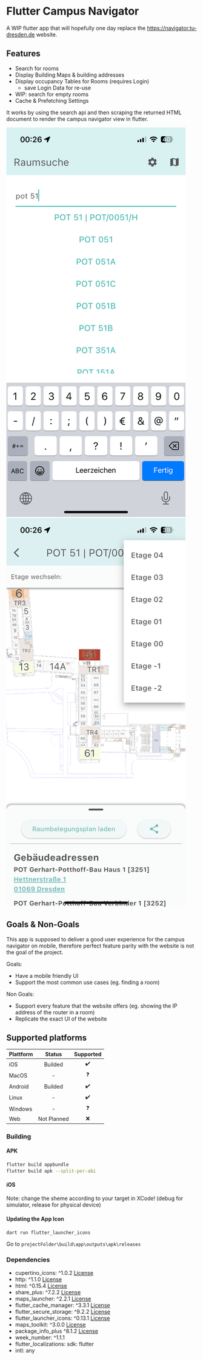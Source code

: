 # Flutter Campus Navigator

A WIP flutter app that will hopefully one day replace the https://navigator.tu-dresden.de website.

## Features

* Search for rooms
* Display Building Maps & building addresses
* Display occupancy Tables for Rooms (requires Login)
  * save Login Data for re-use
* WIP: search for empty rooms
* Cache & Prefetching Settings

It works by using the search api and then scraping the returned HTML document to render the campus navigator view in flutter.

![SearchView](./assets/light_search.png)
![BuildingView](./assets/light_building_view.png)

## Goals & Non-Goals

This app is supposed to deliver a good user experience for the campus navigator on mobile, therefore perfect feature parity with the website is not the goal of the project.

Goals:
- Have a mobile friendly UI
- Support the most common use cases (eg. finding a room)

Non Goals:
- Support every feature that the website offers (eg. showing the IP address of the router in a room)
- Replicate the exact UI of the website

## Supported platforms

| Plattform         | Status | Supported | 
|--------------|:-----:| :----: |
| iOS | Builded | :heavy_check_mark: |
| MacOS      |  - |  :question:|
| Android |  Builded  | :heavy_check_mark: |
| Linux |  -  | :heavy_check_mark: | 
| Windows      |  - |:question:|
| Web |  Not Planned  | :x: |

### Building

#### APK

```Bash
flutter build appbundle
flutter build apk --split-per-abi
```

#### iOS

Note: change the sheme according to your target in XCode! (debug for simulator, release for physical device)

#### Updating the App Icon

`dart run flutter_launcher_icons`

Go to `projectFolder\build\app\outputs\apk\releases`

### Dependencies

* cupertino_icons: ^1.0.2 [License](https://pub.dev/packages/cupertino_icons/license)
* http: ^1.1.0 [License](https://pub.dev/packages/http/license)
* html: ^0.15.4 [License](https://pub.dev/packages/html/license)
* share_plus: ^7.2.2 [License](https://pub.dev/packages/share_plus/license)
* maps_launcher: ^2.2.1 [License](https://pub.dev/packages/maps_launcher/license)
* flutter_cache_manager: ^3.3.1 [License](https://pub.dev/packages/flutter_cache_manager/license)
* flutter_secure_storage: ^9.2.2 [License](https://pub.dev/packages/flutter_secure_storage/license)
* flutter_launcher_icons: ^0.13.1 [License](https://pub.dev/packages/flutter_launcher_icons/license)
* maps_toolkit: ^3.0.0 [License](https://pub.dev/packages/maps_toolkit/license)
* package_info_plus ^8.1.2 [License](**https://pub.dev/packages/package_info_plus/license**)
* week_number: ^1.1.1
* flutter_localizations: sdk: flutter
* intl: any